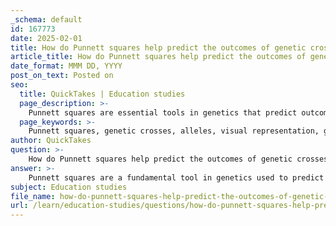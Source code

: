 ```yaml
---
_schema: default
id: 167773
date: 2025-02-01
title: How do Punnett squares help predict the outcomes of genetic crosses?
article_title: How do Punnett squares help predict the outcomes of genetic crosses?
date_format: MMM DD, YYYY
post_on_text: Posted on
seo:
  title: QuickTakes | Education studies
  page_description: >-
    Punnett squares are essential tools in genetics that predict outcomes of genetic crosses, visualize allele combinations, and calculate genotypic and phenotypic ratios, reinforcing principles of inheritance and probability.
  page_keywords: >-
    Punnett squares, genetic crosses, alleles, visual representation, genotypic ratios, phenotypic ratios, dihybrid crosses, independent assortment, probability in genetics, inheritance patterns
author: QuickTakes
question: >-
    How do Punnett squares help predict the outcomes of genetic crosses?
answer: >-
    Punnett squares are a fundamental tool in genetics used to predict the outcomes of genetic crosses. They provide a visual representation of the possible combinations of alleles that can result from the mating of two organisms. Here’s how they help in predicting genetic outcomes:\n\n### 1. **Visual Representation of Alleles**\nPunnett squares allow geneticists to visualize the alleles contributed by each parent. For example, in a monohybrid cross (involving one trait), a Punnett square can show the combinations of dominant and recessive alleles from each parent. \n\n### 2. **Calculation of Genotypic Ratios**\nBy filling out the Punnett square, one can easily count the different genotypes that can result from the cross. For instance, if both parents are heterozygous (Aa), the Punnett square will show:\n- 1 AA (homozygous dominant)\n- 2 Aa (heterozygous)\n- 1 aa (homozygous recessive)\n\nThis results in a genotypic ratio of 1:2:1.\n\n### 3. **Calculation of Phenotypic Ratios**\nIn addition to genotypes, Punnett squares also help in determining the phenotypic ratios. Continuing with the previous example, if A is dominant and a is recessive, the phenotypic ratio would be:\n- 3 exhibiting the dominant trait (AA and Aa)\n- 1 exhibiting the recessive trait (aa)\n\nThis results in a phenotypic ratio of 3:1.\n\n### 4. **Application in Dihybrid Crosses**\nFor dihybrid crosses (involving two traits), Punnett squares can be expanded to show the combinations of alleles for both traits. For example, if we consider two traits, each with two alleles (e.g., AaBb), the resulting Punnett square will have 16 boxes, leading to a phenotypic ratio of 9:3:3:1 for two heterozygous parents.\n\n### 5. **Understanding Independent Assortment**\nPunnett squares illustrate Mendel's law of independent assortment, which states that alleles for different traits segregate independently during gamete formation. This can be visualized in dihybrid crosses where the combinations of traits are shown clearly.\n\n### 6. **Probability in Genetics**\nPunnett squares also incorporate the principles of probability. The likelihood of each genotype or phenotype can be calculated based on the ratios derived from the square. For example, the probability of obtaining a specific genotype can be determined by dividing the number of occurrences of that genotype by the total number of outcomes.\n\n### Conclusion\nIn summary, Punnett squares are invaluable for predicting genetic outcomes by providing a clear and systematic way to visualize allele combinations, calculate genotypic and phenotypic ratios, and apply the principles of probability and independent assortment in genetics. They are essential tools for understanding inheritance patterns and genetic variation.
subject: Education studies
file_name: how-do-punnett-squares-help-predict-the-outcomes-of-genetic-crosses.md
url: /learn/education-studies/questions/how-do-punnett-squares-help-predict-the-outcomes-of-genetic-crosses
---
```


&nbsp;